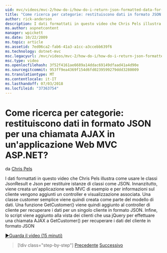 ```yaml
---
uid: mvc/videos/mvc-2/how-do-i/how-do-i-return-json-formatted-data-for-an-ajax-call-in-an-aspnet-mvc-web-application
title: "Come ricerca per categorie: restituiscono dati in formato JSON per una chiamata AJAX in un'applicazione Web MVC ASP.NET? | Microsoft Docs"
author: rick-anderson
description: I dati formattati in questo video che Chris Pels illustra come usare le classi JsonResult e Json per restituire istanze di classi come JSON. Innanzitutto, un'applicazione web MVC di esempio...
ms.author: aspnetcontent
manager: wpickett
ms.date: 10/22/2009
ms.topic: article
ms.assetid: 7ed06ca2-fab6-41a3-a1cc-a3ccebb639f6
ms.technology: dotnet-mvc
msc.legacyurl: /mvc/videos/mvc-2/how-do-i/how-do-i-return-json-formatted-data-for-an-ajax-call-in-an-aspnet-mvc-web-application
msc.type: video
ms.openlocfilehash: 3f52f4161ae6689a14ddac69149dfaad41a4d90e
ms.sourcegitcommit: 953ff9ea4369f154d6fd0239599279ddd3280009
ms.translationtype: MT
ms.contentlocale: it-IT
ms.lasthandoff: 07/03/2018
ms.locfileid: "37363754"
---
```

<a name="how-do-i-return-json-formatted-data-for-an-ajax-call-in-an-aspnet-mvc-web-application"></a>Come ricerca per categorie: restituiscono dati in formato JSON per una chiamata AJAX in un'applicazione Web MVC ASP.NET?
====================
da [Chris Pels](https://twitter.com/chrispels)

I dati formattati in questo video che Chris Pels illustra come usare le classi JsonResult e Json per restituire istanze di classi come JSON. Innanzitutto, viene creata un'applicazione web MVC di esempio e per informazioni sul cliente vengono aggiunti un controller e visualizzazione associata. Una classe customer semplice viene quindi creata come parte del modello di dati. Una funzione GetCustomer() viene quindi aggiunto al controller di cliente per recuperare i dati per un singolo cliente in formato JSON. Infine, lo script viene aggiunto alla vista dei clienti che usa jQuery per effettuare una chiamata AJAX a GetCustomer() per recuperare i dati del cliente in formato JSON

[&#9654;Guarda il video (15 minuti)](https://channel9.msdn.com/Blogs/ASP-NET-Site-Videos/how-do-i-return-json-formatted-data-for-an-ajax-call-in-an-aspnet-mvc-web-application)

> [!div class="step-by-step"]
> [Precedente](aspnet-mvc-how-10-minute-technical-video-for-developers.md)
> [Successivo](how-do-i-work-with-data-in-aspnet-mvc-partial-views.md)
